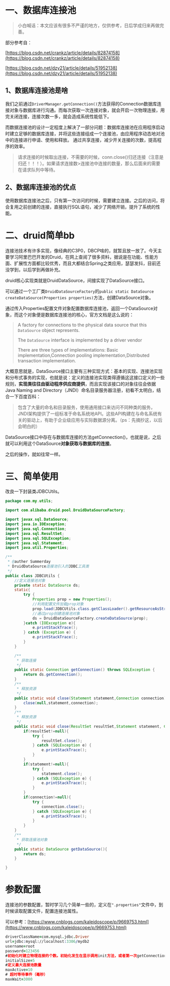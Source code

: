 # 一、数据库连接池

> 小白喊话：本文应该有很多不严谨的地方，仅供参考，日后学成归来再做完善。

部分参考自：

[https://blog.csdn.net/crankz/article/details/82874158](https://blog.csdn.net/crankz/article/details/82874158)

[https://blog.csdn.net/dzy21/article/details/51952138](https://blog.csdn.net/dzy21/article/details/51952138)

##  1、数据库连接池是啥

我们之前通过`DriverManager.getConnection()`方法获得的Connection数据库连接对象与数据库进行沟通。而每次获取一次连接对象，就会开启一次物理连接，用完关闭连接，连接次数一多，就会造成系统性能低下。

而数据连接池的设计一定程度上解决了一部分问题：数据库连接池在应用程序启动时建立足够的数据库连接，并将这些连接组成一个连接池，由应用程序动态地对池中的连接进行申请、使用和释放。 通过共享连接，减少开关连接的次数，提高程序的效率。

>  请求连接的时候取出连接，不需要的时候，conn.close()归还连接（注意是归还！！！）。如果请求连接数>连接池中连接的数量，那么后面来的需要在请求队列中等待。

## 2、数据库连接池的优点

使用数据库连接池之后，只有第一次访问的时候，需要建立连接。之后的访问，将会复用之前创建的连接，直接执行SQL语句，减少了网络开销，提升了系统的性能。

# 二、druid简单bb

连接池技术有许多实现，像经典的C3P0，DBCP啥的，就暂且放一放了。今天主要学习阿里巴巴开发的Druid，在网上查阅了很多资料，据说是在功能、性能方面、扩展性方面都比较优秀，而且大都结合Spring之类应用，瑟瑟发抖，目前还没学到，以后学到再做补充。

druid核心实现类就是DruidDataSource，间接实现了DataSource接口。

可以通过一个工厂类`DruidDataSourceFactory`的`public static DataSource createDataSource(Properties properties)`方法，创建DataSource对象。

通过传入Properties配置文件对象配置数据库连接池，返回一个DataSource对象，而这个对象便是数据库连接池的核心，官方文档是这么说的：

> A factory for connections to the physical data source that this  `DataSource` object represents.
>
> The `DataSource` interface is implemented by a driver vendor
>
> There are three types of implementations: Basic implementation,Connection pooling implementation,Distributed transaction implementation.

大概意思就是，DataSource接口主要有三种实现方式：基本的实现、连接池实现和分布式事务的实现，也就是说：定义的连接池实现类得遵循这这接口定义的一些规则，**实现类往往由驱动程序供应商提供**，而且实现该接口的对象往往会依据Java Naming and Directory（JNDI）命名目录服务器注册，初看不太明白，结合一下百度百科：

> 包含了大量的命名和目录服务，使用通用接口来访问不同种类的服务，JNDI架构提供了一组标准于命名系统地API。这些API构建在与命名系统有关的驱动上，有助于企业级应用与实际数据源分离。（ps：先摘抄这，以后会明白的）

DataSource接口中存在与数据库连接的方法getConnection()，也就是说，之后就可以利用这个DataSource**对象获取与数据库的连接**。

之后的操作，就如往常一样。

# 三、简单使用

改良一下封装类JDBCUtils。

```java
package com.my.utils;

import com.alibaba.druid.pool.DruidDataSourceFactory;

import javax.sql.DataSource;
import java.io.IOException;
import java.sql.Connection;
import java.sql.ResultSet;
import java.sql.SQLException;
import java.sql.Statement;
import java.util.Properties;

/**
 * @auther Summerday
 * DruidDataSource连接池引入的JDBC工具类
 */
public class JDBCUtils {
    //定义连接池对象
    private static DataSource ds;
    static{
        try {
            Properties prop = new Properties();
            //利用配置文件加载prop对象
            prop.load(JDBCUtils.class.getClassLoader().getResourceAsStream("druid.properties"));
            //通过prop创建连接池对象
            ds = DruidDataSourceFactory.createDataSource(prop);
        }catch (IOException e){
            e.printStackTrace();
        } catch (Exception e) {
            e.printStackTrace();
        }
    }

    /**
     * 获取连接
     */
    public static Connection getConnection() throws SQLException {
        return ds.getConnection();
    }
    /**
     * 释放资源
     */
    public static void close(Statement statement,Connection connection){
        close(null,statement,connection);
    }
    /**
     * 释放资源
     */
    public static void close(ResultSet resultSet,Statement statement, Connection connection){
        if(resultSet!=null){
            try {
                resultSet.close();
            } catch (SQLException e) {
                e.printStackTrace();
            }
        }
        if(statement!=null){
            try {
                statement.close();
            } catch (SQLException e) {
                e.printStackTrace();
            }
        }
        if(connection!=null){
            try {
                connection.close();
            } catch (SQLException e) {
                e.printStackTrace();
            }
        }
    }
    /**
     * 获取连接池对象
     */
    public static DataSource getDataSource(){
        return ds;
    }

}

```

# 参数配置

连接池的参数配置，暂时学习几个简单一些的，定义在`".properties"`文件中，到时候读取配置文件，配置连接池属性。

可以参考：[https://www.cnblogs.com/kaleidoscope/p/9669753.html](https://www.cnblogs.com/kaleidoscope/p/9669753.html)

```pro
driverClassName=com.mysql.jdbc.Driver
url=jdbc:mysql://localhost:3306/mydb2
username=root
password=123456
#初始化时建立物理连接的个数。初始化发生在显示调用init方法，或者第一次getConnection时
initialSize=5
#定义最大连接池数量
maxActive=10
# 超时等待事件（毫秒）
maxWait=3000
```





